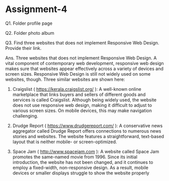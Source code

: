 # Assignment-4

Q1. Folder profile page

Q2. Folder photo album

Q3. Find three websites that does not implement Responsive Web Design. Provide their 
link.

Ans. Three websites that does not implement Responsive Web Design.
A vital component of contemporary web development, responsive web design makes sure 
that websites appear effectively across a variety of devices and screen sizes. Responsive 
Web Design is still not widely used on some websites, though. Three similar websites are 
shown here:

1. Craigslist ( https://kerala.craigslist.org/ ): A well-known online marketplace that 
links buyers and sellers of different goods and services is called Craigslist. 
Although being widely used, the website does not use responsive web design, 
making it difficult to adjust to various screen sizes. On mobile devices, this may 
make navigation challenging.

2. Drudge Report ( https://www.drudgereport.com/ ): A conservative news 
aggregator called Drudge Report offers connections to numerous news stories 
and websites. The website features a straightforward, text-based layout that is 
neither mobile- or screen-optimized.

3. Space Jam ( http://www.spacejam.com ): A website called Space Jam promotes 
the same-named movie from 1996. Since its initial introduction, the website has 
not been changed, and it continues to employ a fixed-width, non-responsive 
design. As a result, mobile devices or smaller displays struggle to show the 
website properly
